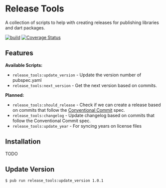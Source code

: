 # Release Tools

A collection of scripts to help with creating releases for publishing libraries and dart packages.


[![build](https://github.com/asartalo/release_tools/actions/workflows/ci.yml/badge.svg)](https://github.com/asartalo/conventional/actions/workflows/ci.yml) [![Coverage Status](https://coveralls.io/repos/github/asartalo/release_tools/badge.svg?branch=main)](https://coveralls.io/github/asartalo/release_tools?branch=main)

## Features

**Available Scripts:**

- `release_tools:update_version` - Update the version number of pubspec.yaml
- `release_tools:next_version` - Get the next version based on commits.

**Planned:**

- `release_tools:should_release` - Check if we can create a release based on commits that follow the [Conventional Commit](https://www.conventionalcommits.org/) spec.
- `release_tools:changelog` - Update changelog based on commits that follow the Conventional Commit spec.
- `release_tools:update_year` - For syncing years on license files

## Installation

TODO

## Update Version

```sh
$ pub run release_tools:update_version 1.0.1
```